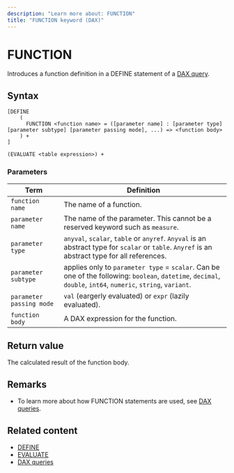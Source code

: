 ```yaml
---
description: "Learn more about: FUNCTION"
title: "FUNCTION keyword (DAX)"
---
```

# FUNCTION

Introduces a function definition in a DEFINE statement of a [DAX query](dax-queries.md).

## Syntax

```dax
[DEFINE 
    (
      FUNCTION <function name> = ([parameter name] : [parameter type] [parameter subtype] [parameter passing mode], ...) => <function body>
    ) + 
]

(EVALUATE <table expression>) +
```

### Parameters

|Term|Definition|
|---------|---------|
|`function name`|The name of a function.|
|`parameter name`|The name of the parameter. This cannot be a reserved keyword such as `measure`.|
|`parameter type`|`anyval`, `scalar`, `table` or `anyref`. `Anyval` is an abstract type for `scalar` or `table`. `Anyref` is an abstract type for all references.| 
|`parameter subtype`|applies only to `parameter type` = `scalar`. Can be one of the following: `boolean`, `datetime`, `decimal`, `double`, `int64`, `numeric`, `string`, `variant`.|
|`parameter passing mode`|`val` (eargerly evaluated) or `expr` (lazily evaluated).|
|`function body`| A DAX expression for the function.  |

## Return value

The calculated result of the function body.

## Remarks

<!--- To learn more about DAX User Defined Functions, see [DAX User Defined Functions](best-practices/dax-user-defined-functions.md).-->
- To learn more about how FUNCTION statements are used, see [DAX queries](dax-queries.md).

## Related content

<!--- [Working with DAX User Defined Functions](best-practices/dax-user-defined-functions.md)-->
- [DEFINE](define-statement-dax.md)
- [EVALUATE](evaluate-statement-dax.md)
- [DAX queries](dax-queries.md)
